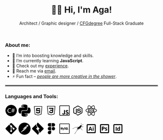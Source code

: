 <h1 align="center">👋🏻 Hi, I'm Aga!</h1>
<p align="center">Architect / Graphic designer / <a href="https://github.com/CFGer">CFGdegree</a> Full-Stack Graduate</p>
<br>

<h3 align="left">About me:</h3>

- 🔭 I’m into boosting knowledge and skills.
- 🌱 I’m currently learning **JavaScript**.
- 📄 Check out my [experience](https://github.com/AgInsideOut?tab=repositories).
- 💬 Reach me via [email](mailto:ag.thiel.arc@gmail.com?subject=[GitHub]%20Outreach).
- ⚡ Fun fact – <ins>*people are more creative in the shower*</ins>.

<hr style="border:2px solid gray">

<h3 align="left">Languages and Tools:</h3>
<p align="left">

  <picture>
    <source width="40" height="40" media="(prefers-color-scheme: dark)" srcset="icons/csharp_w.png">
    <source width="40" height="40" media="(prefers-color-scheme: light)" srcset="icons/csharp.png">
    <img width="40" height="40" alt="csharp" src="icons/csharp.png">
  </picture>
  <picture>
    <source width="40" height="40" media="(prefers-color-scheme: dark)" srcset="icons/python_w.png">
    <source width="40" height="40" media="(prefers-color-scheme: light)" srcset="icons/python.png">
    <img width="40" height="40" alt="python" src="icons/python.png">
  </picture>
  <picture>
    <source width="40" height="40" media="(prefers-color-scheme: dark)" srcset="icons/html_w.png">
    <source width="40" height="40" media="(prefers-color-scheme: light)" srcset="icons/html.png">
    <img width="40" height="40" alt="html" src="icons/html.png">
  </picture>
  <picture>
    <source width="40" height="40" media="(prefers-color-scheme: dark)" srcset="icons/css_w.png">
    <source width="40" height="40" media="(prefers-color-scheme: light)" srcset="icons/css.png">
    <img width="40" height="40" alt="css" src="icons/css.png">
  </picture>
  <picture>
    <source width="40" height="40" media="(prefers-color-scheme: dark)" srcset="icons/js_w.png">
    <source width="40" height="40" media="(prefers-color-scheme: light)" srcset="icons/js.png">
    <img width="40" height="40" alt="js" src="icons/js.png">
  </picture>
  <picture>
    <source width="40" height="40" media="(prefers-color-scheme: dark)" srcset="icons/nodejs_w.png">
    <source width="40" height="40" media="(prefers-color-scheme: light)" srcset="icons/nodejs.png">
    <img width="40" height="40" alt="nodejs" src="icons/nodejs.png">
  </picture>
  <picture>
    <source width="40" height="40" media="(prefers-color-scheme: dark)" srcset="icons/react_w.png">
    <source width="40" height="40" media="(prefers-color-scheme: light)" srcset="icons/react.png">
    <img width="40" height="40" alt="react" src="icons/react.png">
  </picture>
  <br /><br />
  <picture>
    <source width="40" height="40" media="(prefers-color-scheme: dark)" srcset="icons/git_w.png">
    <source width="40" height="40" media="(prefers-color-scheme: light)" srcset="icons/git.png">
    <img width="40" height="40" alt="git" src="icons/git.png">
  </picture>
  <picture>
    <source width="40" height="40" media="(prefers-color-scheme: dark)" srcset="icons/postman_w">
    <source width="40" height="40" media="(prefers-color-scheme: light)" srcset="icons/postman.png">
    <img width="40" height="40" alt="postman" src="icons/postman.png">
  </picture>
  <picture>
    <source width="40" height="40" media="(prefers-color-scheme: dark)" srcset="icons/jira_w">
    <source width="40" height="40" media="(prefers-color-scheme: light)" srcset="icons/jira.png">
    <img width="40" height="40" alt="jira" src="icons/jira.png">
  </picture>
    <picture>
    <source width="40" height="40" media="(prefers-color-scheme: dark)" srcset="icons/figma_w">
    <source width="40" height="40" media="(prefers-color-scheme: light)" srcset="icons/figma.png">
    <img width="40" height="40" alt="figma" src="icons/figma.png">
  </picture>
  <picture>
    <source width="40" height="40" media="(prefers-color-scheme: dark)" srcset="icons/mysql">
    <source width="40" height="40" media="(prefers-color-scheme: light)" srcset="icons/mysql.png">
    <img width="40" height="40" alt="mysql" src="icons/mysql.png">
  </picture>
  <picture>
    <source width="40" height="40" media="(prefers-color-scheme: dark)" srcset="icons/grasshopper_w.png">
    <source width="40" height="40" media="(prefers-color-scheme: light)" srcset="icons/grasshopper.png">
    <img width="40" height="40" alt="grasshopper" src="icons/grasshopper.png">
  </picture>
  <picture>
    <source width="40" height="40" media="(prefers-color-scheme: dark)" srcset="icons/adobe-ai_w.png">
    <source width="40" height="40" media="(prefers-color-scheme: light)" srcset="icons/adobe-ai.png">
    <img width="40" height="40" alt="adobe-ai" src="icons/adobe-ai.png">
  </picture>
  <picture>
    <source width="40" height="40" media="(prefers-color-scheme: dark)" srcset="icons/adobe-ps_w.png">
    <source width="40" height="40" media="(prefers-color-scheme: light)" srcset="icons/adobe-ps.png">
    <img width="40" height="40" alt="adobe-ps" src="icons/adobe-ps.png">
  </picture>
  <picture>
    <source width="40" height="40" media="(prefers-color-scheme: dark)" srcset="icons/adobe-id_w.png">
    <source width="40" height="40" media="(prefers-color-scheme: light)" srcset="icons/adobe-id.png">
    <img width="40" height="40" alt="adobe-id" src="icons/adobe-id.png">
  </picture>

</p>
